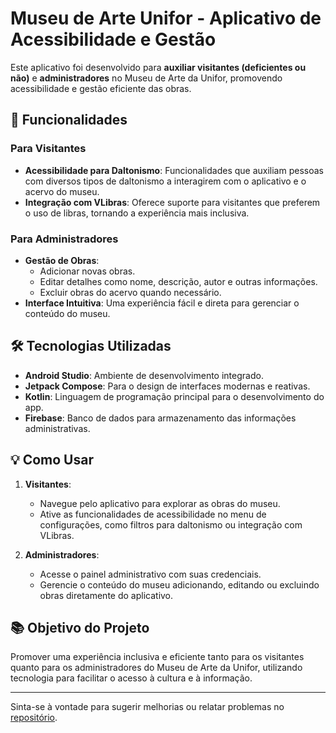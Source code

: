 # Museu de Arte Unifor - Aplicativo de Acessibilidade e Gestão

Este aplicativo foi desenvolvido para **auxiliar visitantes (deficientes ou não)** e **administradores** no Museu de Arte da Unifor, promovendo acessibilidade e gestão eficiente das obras.

## 🎨 Funcionalidades

### Para Visitantes
- **Acessibilidade para Daltonismo**: Funcionalidades que auxiliam pessoas com diversos tipos de daltonismo a interagirem com o aplicativo e o acervo do museu.
- **Integração com VLibras**: Oferece suporte para visitantes que preferem o uso de libras, tornando a experiência mais inclusiva.

### Para Administradores
- **Gestão de Obras**:
  - Adicionar novas obras.
  - Editar detalhes como nome, descrição, autor e outras informações.
  - Excluir obras do acervo quando necessário.
- **Interface Intuitiva**: Uma experiência fácil e direta para gerenciar o conteúdo do museu.

## 🛠️ Tecnologias Utilizadas

- **Android Studio**: Ambiente de desenvolvimento integrado.
- **Jetpack Compose**: Para o design de interfaces modernas e reativas.
- **Kotlin**: Linguagem de programação principal para o desenvolvimento do app.
- **Firebase**: Banco de dados para armazenamento das informações administrativas.

## 💡 Como Usar

1. **Visitantes**:
   - Navegue pelo aplicativo para explorar as obras do museu.
   - Ative as funcionalidades de acessibilidade no menu de configurações, como filtros para daltonismo ou integração com VLibras.

2. **Administradores**:
   - Acesse o painel administrativo com suas credenciais.
   - Gerencie o conteúdo do museu adicionando, editando ou excluindo obras diretamente do aplicativo.

## 📚 Objetivo do Projeto

Promover uma experiência inclusiva e eficiente tanto para os visitantes quanto para os administradores do Museu de Arte da Unifor, utilizando tecnologia para facilitar o acesso à cultura e à informação.

---

Sinta-se à vontade para sugerir melhorias ou relatar problemas no [repositório](#).
